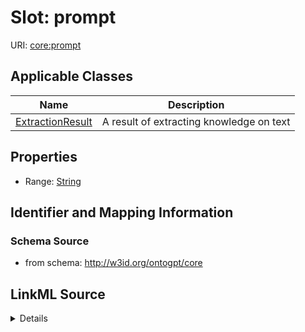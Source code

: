 # Slot: prompt

URI: [core:prompt](http://w3id.org/ontogpt/core/prompt)



<!-- no inheritance hierarchy -->




## Applicable Classes

| Name | Description |
| --- | --- |
[ExtractionResult](ExtractionResult.md) | A result of extracting knowledge on text






## Properties

* Range: [String](String.md)







## Identifier and Mapping Information







### Schema Source


* from schema: http://w3id.org/ontogpt/core




## LinkML Source

<details>
```yaml
name: prompt
from_schema: http://w3id.org/ontogpt/core
rank: 1000
alias: prompt
owner: ExtractionResult
domain_of:
- ExtractionResult
range: string

```
</details>
